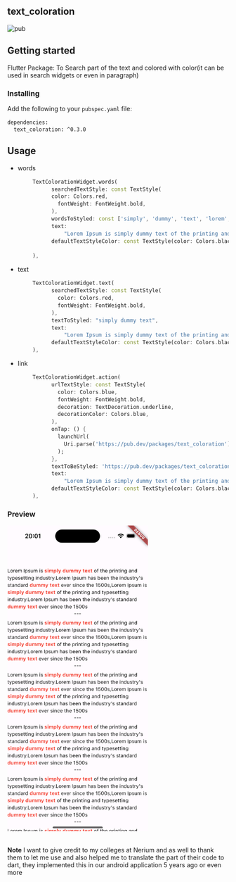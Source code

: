 ## text_coloration

![pub](https://img.shields.io/badge/pub-v0.3.0-orange)

## Getting started

Flutter Package: To Search part of the text and colored with color(it can be used in search widgets or even in paragraph)


### Installing

Add the following to your `pubspec.yaml` file:

    dependencies:
      text_coloration: ^0.3.0

## Usage

* words

```dart
        TextColorationWidget.words(
              searchedTextStyle: const TextStyle(
              color: Colors.red,
                fontWeight: FontWeight.bold,
              ),
              wordsToStyled: const ['simply', 'dummy', 'text', 'lorem', 'ipsum'],
              text:
                  "Lorem Ipsum is simply dummy text of the printing and typesetting industry.Lorem Ipsum has been the industry's standard dummy text ever since the 1500s,Lorem Ipsum is simply dummy text of the printing and typesetting industry.Lorem Ipsum has been the industry's standard dummy text ever since the 1500s ",
              defaultTextStyleColor: const TextStyle(color: Colors.black),

        ),  


```
* text

```dart
        TextColorationWidget.text(
              searchedTextStyle: const TextStyle(
                color: Colors.red,
                fontWeight: FontWeight.bold,
              ),
              textToStyled: "simply dummy text",
              text:
                  "Lorem Ipsum is simply dummy text of the printing and typesetting industry.Lorem Ipsum has been the industry's standard dummy text ever since the 1500s,Lorem Ipsum is simply dummy text of the printing and typesetting industry.Lorem Ipsum has been the industry's standard dummy text ever since the 1500s ",
              defaultTextStyleColor: const TextStyle(color: Colors.black),
        ),  


```
* link

```dart
        TextColorationWidget.action(
              urlTextStyle: const TextStyle(
                color: Colors.blue,
                fontWeight: FontWeight.bold,
                decoration: TextDecoration.underline,
                decorationColor: Colors.blue,
              ),
              onTap: () {
                launchUrl(
                  Uri.parse('https://pub.dev/packages/text_coloration'),
                );
              },
              textToBeStyled: 'https://pub.dev/packages/text_coloration',
              text:
                  "Lorem Ipsum is simply dummy text of the printing and typesetting industry<<https://pub.dev/packages/text_coloration>>.Lorem Ipsum has been the industry's standard dummy text ever since the 1500s,Lorem Ipsum is simply dummy text of the printing and typesetting industry.Lorem Ipsum has been the industry's standard dummy text ever since the 1500s ",
              defaultTextStyleColor: const TextStyle(color: Colors.black),
        ),  


```
### Preview


<img src="https://github.com/liodali/text_coloration/blob/main/preview_ios.png" alt="text coloration flutter example" width="320" />

<br>
<br>

**Note** I want to give credit to my colleges at Nerium and as well  to thank them to let me use and also helped me to translate the part of their code to dart, they implemented this in our android application 5 years ago or even more 